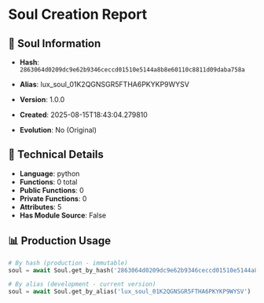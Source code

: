 # Soul Creation Report

## 🧬 Soul Information
- **Hash**: `2863064d0209dc9e62b9346ceccd01510e5144a8b8e60110c8811d09daba758a`
- **Alias**: lux_soul_01K2QGNSGR5FTHA6PKYKP9WYSV
- **Version**: 1.0.0
- **Created**: 2025-08-15T18:43:04.279810

- **Evolution**: No (Original)

## 🔧 Technical Details
- **Language**: python
- **Functions**: 0 total
- **Public Functions**: 0
- **Private Functions**: 0
- **Attributes**: 5
- **Has Module Source**: False

## 📊 Production Usage
```python
# By hash (production - immutable)
soul = await Soul.get_by_hash('2863064d0209dc9e62b9346ceccd01510e5144a8b8e60110c8811d09daba758a')

# By alias (development - current version)
soul = await Soul.get_by_alias('lux_soul_01K2QGNSGR5FTHA6PKYKP9WYSV')
```
